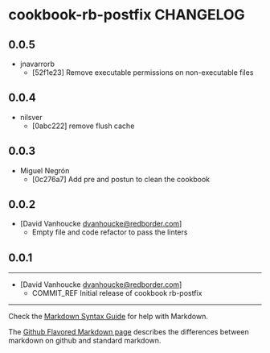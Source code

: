 cookbook-rb-postfix CHANGELOG
===============

## 0.0.5

  - jnavarrorb
    - [52f1e23] Remove executable permissions on non-executable files

## 0.0.4

  - nilsver
    - [0abc222] remove flush cache

## 0.0.3

  - Miguel Negrón
    - [0c276a7] Add pre and postun to clean the cookbook

## 0.0.2
- [David Vanhoucke dvanhoucke@redborder.com]
  - Empty file and code refactor to pass the linters

## 0.0.1
-----
- [David Vanhoucke dvanhoucke@redborder.com]
  - COMMIT_REF Initial release of cookbook rb-postfix 

- - -
Check the [Markdown Syntax Guide](http://daringfireball.net/projects/markdown/syntax) for help with Markdown.

The [Github Flavored Markdown page](http://github.github.com/github-flavored-markdown/) describes the differences between markdown on github and standard markdown.

